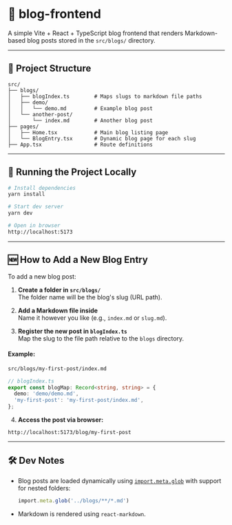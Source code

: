 # 📝 blog-frontend

A simple Vite + React + TypeScript blog frontend that renders Markdown-based blog posts stored in the `src/blogs/` directory.

---

## 📁 Project Structure

```
src/
├── blogs/
│   ├── blogIndex.ts        # Maps slugs to markdown file paths
│   ├── demo/
│   │   └── demo.md         # Example blog post
│   └── another-post/
│       └── index.md        # Another blog post
├── pages/
│   ├── Home.tsx            # Main blog listing page
│   └── BlogEntry.tsx       # Dynamic blog page for each slug
├── App.tsx                 # Route definitions
```

---

## 🚀 Running the Project Locally

```bash
# Install dependencies
yarn install

# Start dev server
yarn dev

# Open in browser
http://localhost:5173
```

---

## 🆕 How to Add a New Blog Entry

To add a new blog post:

1. **Create a folder in `src/blogs/`**  
   The folder name will be the blog's slug (URL path).

2. **Add a Markdown file inside**  
   Name it however you like (e.g., `index.md` or `slug.md`).

3. **Register the new post in `blogIndex.ts`**  
   Map the slug to the file path relative to the `blogs` directory.

#### Example:

```bash
src/blogs/my-first-post/index.md
```

```ts
// blogIndex.ts
export const blogMap: Record<string, string> = {
  demo: 'demo/demo.md',
  'my-first-post': 'my-first-post/index.md',
};
```

4. **Access the post via browser:**

```
http://localhost:5173/blog/my-first-post
```

---

## 🛠 Dev Notes

- Blog posts are loaded dynamically using [`import.meta.glob`](https://vitejs.dev/guide/features.html#glob-import) with support for nested folders:
  ```ts
  import.meta.glob('../blogs/**/*.md')
  ```

- Markdown is rendered using `react-markdown`.
